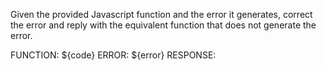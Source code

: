 Given the provided Javascript function and the error it generates, correct the error and reply with the equivalent function that does not generate the error.

FUNCTION: ${code}
ERROR: ${error}
RESPONSE:
